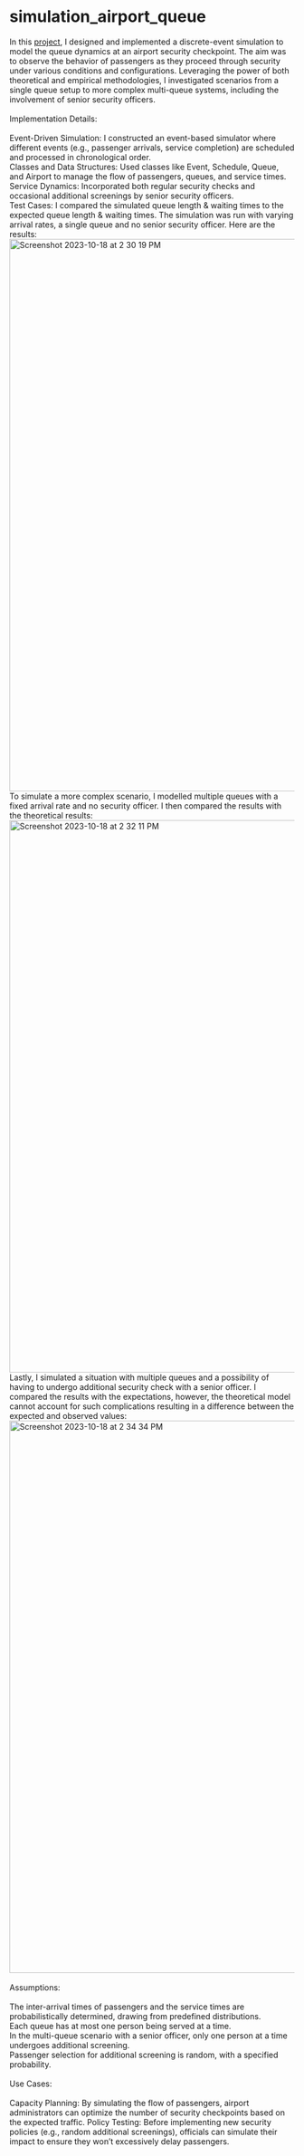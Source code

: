 # simulation_airport_queue

In this [project](https://github.com/miraslavats/simulation_airport_queue/blob/4cfce964efa60225b6ba8cbe82a46f1a4515df4d/%20Airport%20Security%20Queues.ipynb), I designed and implemented a discrete-event simulation to model the queue dynamics at an airport security checkpoint. The aim was to observe the behavior of passengers as they proceed through security under various conditions and configurations. Leveraging the power of both theoretical and empirical methodologies, I investigated scenarios from a single queue setup to more complex multi-queue systems, including the involvement of senior security officers. <br><br>
Implementation Details:
<br><br>
Event-Driven Simulation: I constructed an event-based simulator where different events (e.g., passenger arrivals, service completion) are scheduled and processed in chronological order.<br>
Classes and Data Structures: Used classes like Event, Schedule, Queue, and Airport to manage the flow of passengers, queues, and service times.
Service Dynamics: Incorporated both regular security checks and occasional additional screenings by senior security officers.<br>
Test Cases: I compared the simulated queue length & waiting times to the expected queue length & waiting times. The simulation was run with varying arrival rates, a single queue and no senior security officer. Here are the results: <br> <img width="976" alt="Screenshot 2023-10-18 at 2 30 19 PM" src="https://github.com/miraslavats/simulation_airport_queue/assets/112869592/ad3a13c0-9d3e-47b2-963b-ca608f5b7fdb">
To simulate a more complex scenario, I modelled multiple queues with a fixed arrival rate and no security officer. I then compared the results with the theoretical results: <br> 
<img width="976" alt="Screenshot 2023-10-18 at 2 32 11 PM" src="https://github.com/miraslavats/simulation_airport_queue/assets/112869592/2328fb07-df3d-4729-88c4-148cc82f459c">
<br> 
Lastly, I simulated a situation with multiple queues and a possibility of having to undergo additional security check with a senior officer. I compared the results with the expectations, however, the theoretical model cannot account for such complications resulting in a difference between the expected and observed values: <br> <img width="976" alt="Screenshot 2023-10-18 at 2 34 34 PM" src="https://github.com/miraslavats/simulation_airport_queue/assets/112869592/61bca933-52ad-4f92-97bf-c654fcab245c"> <br><br>
Assumptions:
<br><br>
The inter-arrival times of passengers and the service times are probabilistically determined, drawing from predefined distributions.<br>
Each queue has at most one person being served at a time.<br>
In the multi-queue scenario with a senior officer, only one person at a time undergoes additional screening.<br>
Passenger selection for additional screening is random, with a specified probability.<br><br>
Use Cases: <br><br>
Capacity Planning: By simulating the flow of passengers, airport administrators can optimize the number of security checkpoints based on the expected traffic.
Policy Testing: Before implementing new security policies (e.g., random additional screenings), officials can simulate their impact to ensure they won’t excessively delay passengers.
